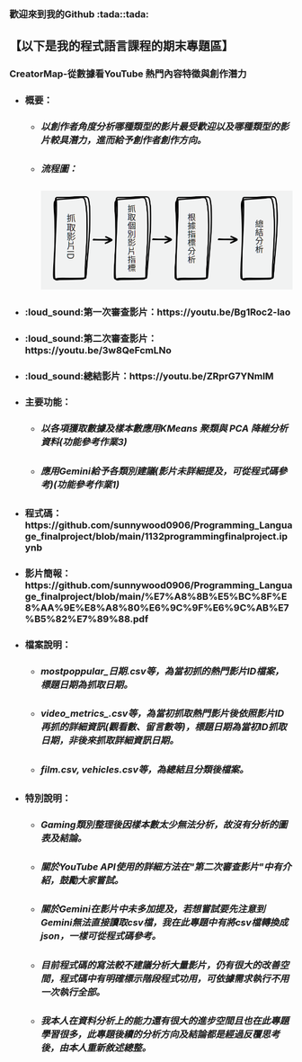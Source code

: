 <h3>歡迎來到我的Github :tada::tada:
<P><h2>【以下是我的程式語言課程的期末專題區】</P>
<p><h3></p>CreatorMap-從數據看YouTube 熱門內容特徵與創作潛力</p>
<ul style='list-style-type'>
     <li><h4>概要：
       <ul style='list-style-type'>
       <li><h5>以創作者角度分析哪種類型的影片最受歡迎以及哪種類型的影片較具潛力，進而給予創作者創作方向。</h5></li>
       <li><h5>流程圖：</h5></li>
       <img src="https://github.com/sunnywood0906/Programming_Language_finalproject/blob/main/%E8%9E%A2%E5%B9%95%E6%93%B7%E5%8F%96%E7%95%AB%E9%9D%A2%202025-06-04%20234634.png" alt="flow chart" width="500">
       </ul>    
     </h4></li>
     <li><h4>:loud_sound:第一次審查影片：https://youtu.be/Bg1Roc2-lao</h4></li>
     <li><h4>:loud_sound:第二次審查影片：https://youtu.be/3w8QeFcmLNo</h4></li>
     <li><h4>:loud_sound:總結影片：https://youtu.be/ZRprG7YNmlM</h4></li>
     <li><h4>主要功能：</h4></li>
          <ul style='list-style-type'>
       <li><h5>以各項獲取數據及樣本數應用KMeans 聚類與 PCA 降維分析資料(功能參考作業3)</h5></li>
       <li><h5>應用Gemini給予各類別建議(影片未詳細提及，可從程式碼參考)(功能參考作業1)</h5></li>
       </ul>    
     <li><h4>程式碼：https://github.com/sunnywood0906/Programming_Language_finalproject/blob/main/1132programmingfinalproject.ipynb</h4></li>
     <li><h4>影片簡報：https://github.com/sunnywood0906/Programming_Language_finalproject/blob/main/%E7%A8%8B%E5%BC%8F%E8%AA%9E%E8%A8%80%E6%9C%9F%E6%9C%AB%E7%B5%82%E7%89%88.pdf</h4></li>
     <li><h4>檔案說明：</h4></li>
          <ul style='list-style-type'>
            <li><h5>mostpoppular_日期.csv等，為當初抓的熱門影片ID檔案，標題日期為抓取日期。</h5></li>
            <li><h5>video_metrics_.csv等，為當初抓取熱門影片後依照影片ID再抓的詳細資訊(觀看數、留言數等)，標題日期為當初ID抓取日期，非後來抓取詳細資訊日期。</h5></li>
            <li><h5>film.csv, vehicles.csv等，為總結且分類後檔案。</h5></li>
          </ul>
     <li><h4>特別說明：</h4></li>
           <ul style='list-style-type'>
            <li><h5>Gaming類別整理後因樣本數太少無法分析，故沒有分析的圖表及結論。</h5></li>
            <li><h5>關於YouTube API使用的詳細方法在"第二次審查影片"中有介紹，鼓勵大家嘗試。</h5></li>
            <li><h5>關於Gemini在影片中未多加提及，若想嘗試要先注意到Gemini無法直接讀取csv檔，我在此專題中有將csv檔轉換成json，一樣可從程式碼參考。</h5></li>
            <li><h5>目前程式碼的寫法較不建議分析大量影片，仍有很大的改善空間，程式碼中有明確標示階段程式功用，可依據需求執行不用一次執行全部。</h5></li>
            <li><h5>我本人在資料分析上的能力還有很大的進步空間且也在此專題學習很多，此專題後續的分析方向及結論都是經過反覆思考後，由本人重新敘述總整。</h5></li>
           </ul> 
     
</ul>
